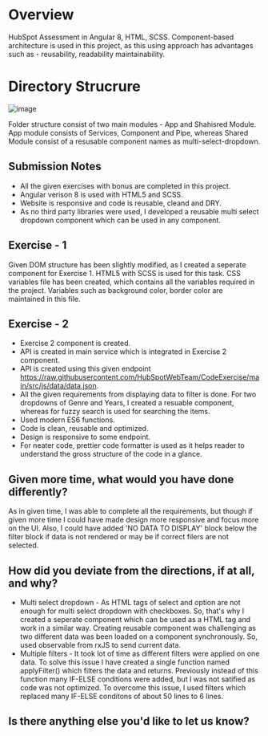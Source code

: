 # Overview
HubSpot Assessment in Angular 8, HTML, SCSS. 
Component-based architecture is used in this project, as this using approach has advantages such as - reusability, readability maintainability.

# Directory Strucrure
![image](https://user-images.githubusercontent.com/82678139/138923824-4cfdc8b8-b392-447c-97dc-11d2fc82ab92.png)

Folder structure consist of two main modules - App and Shahisred Module.
App module consists of Services, Component and Pipe, whereas Shared Module consist of a resusable component names as multi-select-dropdown.



## Submission Notes
* All the given exercises with bonus are completed in this project.
* Angular verison 8 is used with HTML5 and SCSS. 
* Website is responsive and code is reusable, cleand and DRY.
* As no third party libraries were used, I developed a reusable multi select dropdown component which can be used in any component.

## Exercise - 1
Given DOM structure has been slightly modified, as I created a seperate component for Exercise 1. HTML5 with SCSS is used for this task. CSS variables file has been created, which contains all the variables required in the project. Variables such as background color, border color are maintained in this file.

## Exercise - 2
* Exercise 2 component is created.
* API is created in main service which is integrated in Exercise 2 component.
* API is created using this given endpoint https://raw.githubusercontent.com/HubSpotWebTeam/CodeExercise/main/src/js/data/data.json.
* All the given requirements from displaying data to filter is done. For two dropdowns of Genre and Years, I created a resuable component, whereas for fuzzy search is used for searching the items.
* Used modern ES6 functions.
* Code is clean, reusable and optimized.
* Design is responsive to some endpoint.
* For neater code, prettier code formatter is used as it helps reader to understand the gross structure of the code in a glance.

## Given more time, what would you have done differently?
As in given time, I was able to complete all the requirements, but though if given more time I could have made design more responsive and focus more on the UI.
Also, I could have added 'NO DATA TO DISPLAY' block below the filter block if data is not rendered or may be if correct filers are not selected.

## How did you deviate from the directions, if at all, and why?
* Multi select dropdown - As HTML tags of select and option are not enough for multi select dropdown with checkboxes. So, that's why I created a seperate component which can be used as a HTML tag and work in a similar way. Creating reusable component was challenging as two different data was been loaded on a component synchronously. So, used observable from rxJS to send current data.
* Multiple filters - It took lot of time as different filters were applied on one data. To solve this issue I have created a single function named applyFilter() which filters the data and returns. Previously instead of this function many IF-ELSE conditions were added, but I was not satified as code was not optimized. To overcome this issue, I used filters which replaced many IF-ELSE conditons of about 50 lines to 6 lines.

## Is there anything else you'd like to let us know?
